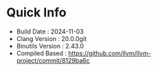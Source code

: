 # Quick Info
* Build Date : 2024-11-03
* Clang Version : 20.0.0git
* Binutils Version : 2.43.0
* Compiled Based : https://github.com/llvm/llvm-project/commit/8129ba6c
